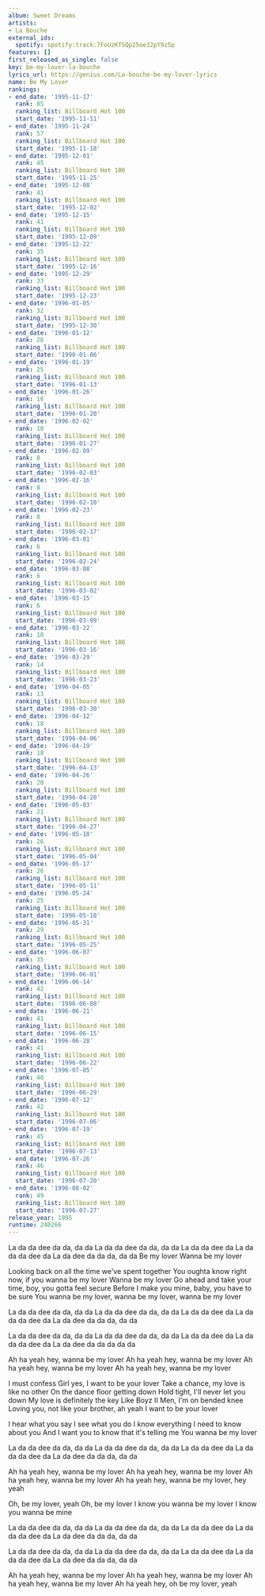 ```yaml
---
album: Sweet Dreams
artists:
- La Bouche
external_ids:
  spotify: spotify:track:7FoUzKTSQp25oe32pY9z5p
features: []
first_released_as_single: false
key: be-my-lover-la-bouche
lyrics_url: https://genius.com/La-bouche-be-my-lover-lyrics
name: Be My Lover
rankings:
- end_date: '1995-11-17'
  rank: 85
  ranking_list: Billboard Hot 100
  start_date: '1995-11-11'
- end_date: '1995-11-24'
  rank: 57
  ranking_list: Billboard Hot 100
  start_date: '1995-11-18'
- end_date: '1995-12-01'
  rank: 45
  ranking_list: Billboard Hot 100
  start_date: '1995-11-25'
- end_date: '1995-12-08'
  rank: 41
  ranking_list: Billboard Hot 100
  start_date: '1995-12-02'
- end_date: '1995-12-15'
  rank: 41
  ranking_list: Billboard Hot 100
  start_date: '1995-12-09'
- end_date: '1995-12-22'
  rank: 35
  ranking_list: Billboard Hot 100
  start_date: '1995-12-16'
- end_date: '1995-12-29'
  rank: 33
  ranking_list: Billboard Hot 100
  start_date: '1995-12-23'
- end_date: '1996-01-05'
  rank: 32
  ranking_list: Billboard Hot 100
  start_date: '1995-12-30'
- end_date: '1996-01-12'
  rank: 26
  ranking_list: Billboard Hot 100
  start_date: '1996-01-06'
- end_date: '1996-01-19'
  rank: 25
  ranking_list: Billboard Hot 100
  start_date: '1996-01-13'
- end_date: '1996-01-26'
  rank: 16
  ranking_list: Billboard Hot 100
  start_date: '1996-01-20'
- end_date: '1996-02-02'
  rank: 10
  ranking_list: Billboard Hot 100
  start_date: '1996-01-27'
- end_date: '1996-02-09'
  rank: 8
  ranking_list: Billboard Hot 100
  start_date: '1996-02-03'
- end_date: '1996-02-16'
  rank: 8
  ranking_list: Billboard Hot 100
  start_date: '1996-02-10'
- end_date: '1996-02-23'
  rank: 8
  ranking_list: Billboard Hot 100
  start_date: '1996-02-17'
- end_date: '1996-03-01'
  rank: 6
  ranking_list: Billboard Hot 100
  start_date: '1996-02-24'
- end_date: '1996-03-08'
  rank: 6
  ranking_list: Billboard Hot 100
  start_date: '1996-03-02'
- end_date: '1996-03-15'
  rank: 6
  ranking_list: Billboard Hot 100
  start_date: '1996-03-09'
- end_date: '1996-03-22'
  rank: 10
  ranking_list: Billboard Hot 100
  start_date: '1996-03-16'
- end_date: '1996-03-29'
  rank: 14
  ranking_list: Billboard Hot 100
  start_date: '1996-03-23'
- end_date: '1996-04-05'
  rank: 13
  ranking_list: Billboard Hot 100
  start_date: '1996-03-30'
- end_date: '1996-04-12'
  rank: 18
  ranking_list: Billboard Hot 100
  start_date: '1996-04-06'
- end_date: '1996-04-19'
  rank: 18
  ranking_list: Billboard Hot 100
  start_date: '1996-04-13'
- end_date: '1996-04-26'
  rank: 20
  ranking_list: Billboard Hot 100
  start_date: '1996-04-20'
- end_date: '1996-05-03'
  rank: 21
  ranking_list: Billboard Hot 100
  start_date: '1996-04-27'
- end_date: '1996-05-10'
  rank: 26
  ranking_list: Billboard Hot 100
  start_date: '1996-05-04'
- end_date: '1996-05-17'
  rank: 26
  ranking_list: Billboard Hot 100
  start_date: '1996-05-11'
- end_date: '1996-05-24'
  rank: 25
  ranking_list: Billboard Hot 100
  start_date: '1996-05-18'
- end_date: '1996-05-31'
  rank: 29
  ranking_list: Billboard Hot 100
  start_date: '1996-05-25'
- end_date: '1996-06-07'
  rank: 35
  ranking_list: Billboard Hot 100
  start_date: '1996-06-01'
- end_date: '1996-06-14'
  rank: 42
  ranking_list: Billboard Hot 100
  start_date: '1996-06-08'
- end_date: '1996-06-21'
  rank: 41
  ranking_list: Billboard Hot 100
  start_date: '1996-06-15'
- end_date: '1996-06-28'
  rank: 41
  ranking_list: Billboard Hot 100
  start_date: '1996-06-22'
- end_date: '1996-07-05'
  rank: 40
  ranking_list: Billboard Hot 100
  start_date: '1996-06-29'
- end_date: '1996-07-12'
  rank: 42
  ranking_list: Billboard Hot 100
  start_date: '1996-07-06'
- end_date: '1996-07-19'
  rank: 45
  ranking_list: Billboard Hot 100
  start_date: '1996-07-13'
- end_date: '1996-07-26'
  rank: 46
  ranking_list: Billboard Hot 100
  start_date: '1996-07-20'
- end_date: '1996-08-02'
  rank: 49
  ranking_list: Billboard Hot 100
  start_date: '1996-07-27'
release_year: 1995
runtime: 240266
---
```

La da da dee da da, da da
La da da dee da da, da da
La da da dee da
La da da da dee da
La da dee da da da, da da
Be my lover
Wanna be my lover


Looking back on all the time we've spent together
You oughta know right now, if you wanna be my lover
Wanna be my lover
Go ahead and take your time, boy, you gotta feel secure
Before I make you mine, baby, you have to be sure
You wanna be my lover, wanna be my lover, wanna be my lover


La da da dee da da, da da
La da da dee da da, da da
La da da dee da
La da da da dee da
La da dee da da da, da da

La da da dee da da, da da
La da da dee da da, da da
La da da dee da
La da da da dee da
La da dee da da da da da


Ah ha yeah hey, wanna be my lover
Ah ha yeah hey, wanna be my lover
Ah ha yeah hey, wanna be my lover
Ah ha yeah hey, wanna be my lover


I must confess
Girl yes, I want to be your lover
Take a chance, my love is like no other
On the dance floor getting down
Hold tight, I'll never let you down
My love is definitely the key
Like Boyz II Men, I'm on bended knee
Loving you, not like your brother, ah yeah
I want to be your lover


I hear what you say
I see what you do
I know everything I need to know about you
And I want you to know that it's telling me
You wanna be my lover


La da da dee da da, da da
La da da dee da da, da da
La da da dee da
La da da da dee da
La da dee da da da, da da


Ah ha yeah hey, wanna be my lover
Ah ha yeah hey, wanna be my lover
Ah ha yeah hey, wanna be my lover
Ah ha yeah hey, wanna be my lover, hey yeah

Oh, be my lover, yeah
Oh, be my lover
I know you wanna be my lover
I know you wanna be mine


La da da dee da da, da da
La da da dee da da, da da
La da da dee da
La da da da dee da
La da dee da da da, da da

La da da dee da da, da da
La da da dee da da, da da
La da da dee da
La da da da dee da
La da dee da da da, da da


Ah ha yeah hey, wanna be my lover
Ah ha yeah hey, wanna be my lover
Ah ha yeah hey, wanna be my lover
Ah ha yeah hey, oh be my lover, yeah
